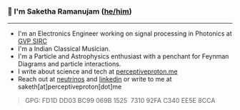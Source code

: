 ### :wave: I'm Saketha Ramanujam ([he/him](https://pronoun.is/he))
<hr>


- I'm an Electronics Engineer working on signal processing in Photonics at [GVP SIRC](http://gvpsirc.in)
- I'm a Indian Classical Musician.
- I'm a Particle and Astrophysics enthusiast with a penchant for Feynman Diagrams and particle interactions.
- I write about science and tech at [perceptiveproton.me](https://perceptiveproton.me/blog)
- Reach out at [neutrinos](https://twitter.com/neutrinos__) and [linkedin](https://linkedin.com/in/sakethramanujam)
or write to  me at saketh[at]perceptiveproton[dot]me

> GPG: FD1D DD03 BC99 069B 1525  7310 92FA C340 EE5E 8CCA
